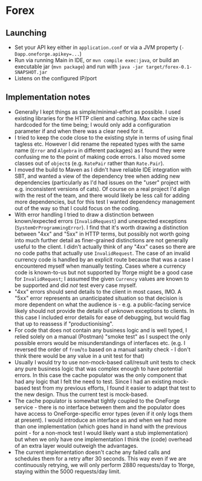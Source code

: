 # Forex

## Launching

  * Set your API key either in `application.conf`
   or via a JVM property (`-Dapp.oneforge.apikey=...`) 
  * Run via running Main in IDE, or `mvn compile exec:java`,
  or build an executable jar (`mvn package`)
  and run with  `java -jar target/forex-0.1-SNAPSHOT.jar`
  * Listens on the configured IP/port
  
## Implementation notes

  * Generally I kept things as simple/minimal-effort as possible.
  I used existing libraries for the HTTP client and caching.
  Max cache size is hardcoded for the time being;
  I would only add a configuration parameter if and when there was a
  clear need for it. 
  * I tried to keep the code close to the existing style
  in terms of using final tagless etc.
  However I did  rename the repeated types with the same name
  (`Error` and `Algebra` in different packages)
  as I found they were confusing me to the point of making code errors.
  I also moved some classes out of `object`s
  (e.g. `RatePair` rather than `Rate.Pair`).
  * I moved the build to Maven
  as I didn't have reliable IDE integration with SBT,
  and wanted a view of the dependency tree when adding new dependencies
  (particularly as I'd had issues on the "user" project with
  e.g. inconsistent versions of cats).
  Of course on a real project I'd align with the rest of the team,
  and there would likely be less call for adding more dependencies,
  but for this test I wanted dependency management out of the way
  so that I could focus on the coding.
  * With error handling I tried to draw a distinction
  between known/expected errors (`InvalidRequest`)
  and unexpected exceptions (`SystemOrProgrammingError`).
  I find that it's worth drawing a distinction between "4xx" and "5xx"
  in HTTP terms, but possibly not worth going into much further detail
  as finer-grained distinctions are not generally useful to the client.
  I didn't actually think of any "4xx" cases so there are no code paths
  that actually use `InvalidRequest`.
  The case of an invalid currency code is handled by an explicit route
  because that was a case I encountered myself when manually testing.
  Cases where a currency code is known-to-us but not supported by 1forge
  might be a good case for `InvalidRequest`;
  I assumed the given `Currency` values are known to be supported
  and did *not* test every case myself.
  * "4xx" errors should send details to the client in most cases, IMO.
  A "5xx" error represents an unanticipated situation so that decision
  is more dependent on what the audience is -
  e.g. a public-facing service likely should not provide the details
  of unknown exceptions to clients.
  In this case I included error details for ease of debugging,
  but would flag that up to reassess if "productionising".
  * For code that does not contain any business logic and is well typed,
  I relied solely on a manual (Postman) "smoke test" as I suspect the only
  possible errors would be misunderstandings of interfaces etc.
  (e.g. I reversed the order of `from`/`to` based on a manual sanity check -
  I don't think there would be any value in a unit test for that)
  * Usually I would try to use non-mock-based call/result unit tests
  to check any pure business logic that was complex enough to have potential errors.
  In this case the cache populator was the only component that had any logic
  that I felt the need to test.
  Since I had an existing mock-based test from my previous efforts,
  I found it easier to adapt that test to the new design.
  Thus the current test is mock-based.
  * The cache populator is somewhat tightly coupled to the OneForge service -
  there is no interface between them and the populator does have access to
  OneForge-specific error types (even if it only logs them at present).
  I would introduce an interface as and when we had more than one implementation
  (which goes hand in hand with the previous point -
  for a non-mock test I would likely want a stub implementation)
  but when we only have one implementation I think the (code) overhead
  of an extra layer would outweigh the advantages.
  * The current implementation doesn't cache any failed calls
  and schedules them for a retry after 30 seconds.
  This way even if we are continuously retrying,
  we will only perform 2880 requests/day to 1forge,
  staying within the 5000 requests/day limit.
